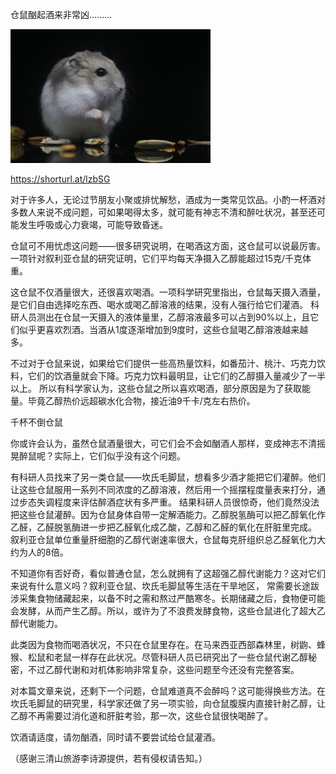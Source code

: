 仓鼠酗起酒来非常凶.........


![仓鼠酗起酒来非常凶](https://github.com/ywangnccu/ywang/blob/main/images/Hamster.jpg)

https://shorturl.at/lzbSG

对于许多人，无论过节朋友小聚或排忧解愁，酒成为一类常见饮品。小酌一杯酒对多数人来说不成问题，可如果喝得太多，就可能有神志不清和醉吐状况，甚至还可能发生呼吸或心力衰竭，可能导致昏迷。

仓鼠可不用忧虑这问题——很多研究说明，在喝酒这方面，这仓鼠可以说最厉害。一项针对叙利亚仓鼠的研究证明，它们平均每天净摄入乙醇能超过15克/千克体重。

这仓鼠不仅酒量很大，还很喜欢喝酒。一项科学研究里指出，仓鼠每天摄入酒量，是它们自由选择吃东西、喝水或喝乙醇溶液的结果，没有人强行给它们灌酒。
科研人员测出在仓鼠一天摄入的液体量里，乙醇溶液最多可以占到90%以上，且它们似乎更喜欢烈酒。当酒从1度逐渐增加到9度时，这些仓鼠喝乙醇溶液越来越多。

不过对于仓鼠来说，如果给它们提供一些高热量饮料，如番茄汁、桃汁、巧克力饮料，它们的饮酒量就会下降。巧克力饮料最明显，让它们的乙醇摄入量减少了一半以上。
所以有科学家认为，这些仓鼠之所以喜欢喝酒，部分原因是为了获取能量。毕竟乙醇热价远超碳水化合物，接近油9千卡/克左右热价。

千杯不倒仓鼠

你或许会认为，虽然仓鼠酒量很大，可它们会不会如酗酒人那样，变成神志不清摇晃醉鼠呢？实际上，它们似乎没有这个问题。

有科研人员找来了另一类仓鼠——坎氏毛脚鼠，想看多少酒才能把它们灌醉。他们让这些仓鼠服用一系列不同浓度的乙醇溶液，然后用一个摇摆程度量表来打分，通过步态失调程度来评估醉酒症状有多严重。
结果科研人员很惊奇，他们竟然没法把这些仓鼠灌醉。因为仓鼠身体自带一定解酒能力。乙醇脱氢酶可以把乙醇氧化作乙醛，乙醛脱氢酶进一步把乙醛氧化成乙酸，乙醇和乙醛的氧化在肝脏里完成。
叙利亚仓鼠单位重量肝细胞的乙醇代谢速率很大，仓鼠每克肝组织总乙醛氧化力大约为人的8倍。

不知道你有否好奇，看似普通仓鼠，怎么就拥有了这超强乙醇代谢能力？这对它们来说有什么意义吗？叙利亚仓鼠、坎氏毛脚鼠等生活在干旱地区，
常需要长途跋涉采集食物储藏起来，以备不时之需和熬过严酷寒冬。长期储藏之后，食物便可能会发酵，从而产生乙醇。所以，或许为了不浪费发酵食物，这些仓鼠进化了超大乙醇代谢能力。

此类因为食物而喝酒状况，不只在仓鼠里存在。在马来西亚西部森林里，树鼩、蜂猴、松鼠和老鼠一样存在此状况。尽管科研人员已研究出了一些仓鼠代谢乙醇秘密，不过乙醇代谢和对机体影响非常复杂，这些问题至今还没有完整答案。

对本篇文章来说，还剩下一个问题，仓鼠难道真不会醉吗？这可能得换些方法。在坎氏毛脚鼠的研究里，科学家还做了另一项实验，向仓鼠腹膜内直接针射乙醇，让乙醇不再需要过消化道和肝脏考验，那一次，这些仓鼠很快喝醉了。

饮酒请适度，请勿酗酒，同时请不要尝试给仓鼠灌酒。

（感谢三清山旅游李诗源提供，若有侵权请告知。）
